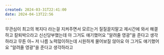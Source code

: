 ```yaml
---
created: 2024-03-31T22:41:00
date: 2024-04-13T22:56
---
```

무관심이 최고의 복지다 라는걸 지켜주면서
모르는거 질질끌지말고 제시간에 와서 해결하고 칼퇴박으라고 신신당부했는데
아 그거도 얘기했어요 "알려줄 영광"을 준다고 생각하라고
무튼 아~ 저 나름 노력많이하는데
시원하게 물어보질 않아요
아 그거도 얘기했어요 "알려줄 영광"을 준다고 생각하라고